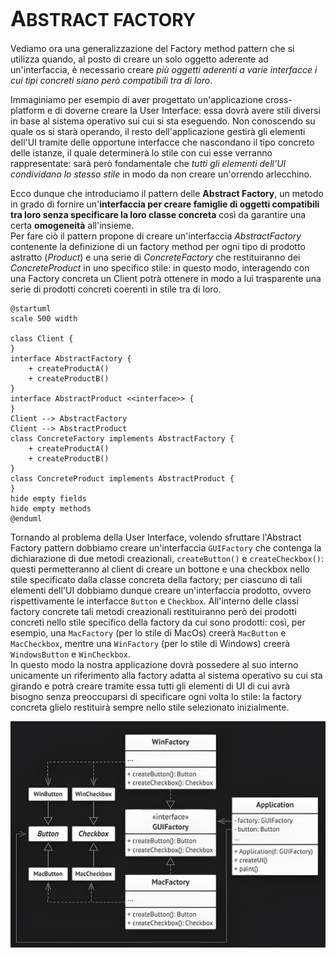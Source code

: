 # <big>A</big>BSTRACT FACTORY

Vediamo ora una generalizzazione del Factory method pattern che si utilizza quando, al posto di creare un solo oggetto aderente ad un'interfaccia, è necessario creare _più oggetti aderenti a varie interfacce i cui tipi concreti siano però compatibili tra di loro_.

Immaginiamo per esempio di aver progettato un'applicazione cross-platform e di doverne creare la User Interface: essa dovrà avere stili diversi in base al sistema operativo sui cui si sta eseguendo.
Non conoscendo su quale os si starà operando, il resto dell'applicazione gestirà gli elementi dell'UI tramite delle opportune interfacce che nascondano il tipo concreto delle istanze, il quale determinerà lo stile con cui esse verranno rappresentate: sarà però fondamentale che _tutti gli elementi dell'UI condividano lo stesso stile_ in modo da non creare un'orrendo arlecchino.

Ecco dunque che introduciamo il pattern delle __Abstract Factory__, un metodo in grado di fornire un'__interfaccia per creare famiglie di oggetti compatibili tra loro senza specificare la loro classe concreta__ così da garantire una certa __omogeneità__ all'insieme. \
Per fare ciò il pattern propone di creare un'interfaccia _AbstractFactory_ contenente la definizione di un factory method per ogni tipo di prodotto astratto (_Product_) e una serie di _ConcreteFactory_ che restituiranno dei _ConcreteProduct_ in uno specifico stile: in questo modo, interagendo con una Factory concreta un Client potrà ottenere in modo a lui trasparente una serie di prodotti concreti coerenti in stile tra di loro.

```plantuml
@startuml
scale 500 width

class Client {
}
interface AbstractFactory {
    + createProductA()
    + createProductB()
}
interface AbstractProduct <<interface>> {
}
Client --> AbstractFactory
Client --> AbstractProduct
class ConcreteFactory implements AbstractFactory {
    + createProductA()
    + createProductB()
}
class ConcreteProduct implements AbstractProduct {
}
hide empty fields
hide empty methods
@enduml
```

Tornando al problema della User Interface, volendo sfruttare l'Abstract Factory pattern dobbiamo creare un'interfaccia `GUIFactory` che contenga la dichiarazione di due metodi creazionali, `createButton()` e `createCheckbox()`: questi permetteranno al client di creare un bottone e una checkbox nello stile specificato dalla classe concreta della factory; per ciascuno di tali elementi dell'UI dobbiamo dunque creare un'interfaccia prodotto, ovvero rispettivamente le interfacce `Button` e `Checkbox`.
All'interno delle classi factory concrete tali metodi creazionali restituiranno però dei prodotti concreti nello stile specifico della factory da cui sono prodotti: così, per esempio, una `MacFactory` (per lo stile di MacOs) creerà `MacButton` e `MacCheckbox`, mentre una `WinFactory` (per lo stile di Windows) creerà `WindowsButton` e `WinCheckbox`. \
In questo modo la nostra applicazione dovrà possedere al suo interno unicamente un riferimento alla factory adatta al sistema operativo su cui sta girando e potrà creare tramite essa tutti gli elementi di UI di cui avrà bisogno senza preoccuparsi di specificare ogni volta lo stile: la factory concreta glielo restituirà sempre nello stile selezionato inizialmente.

![Esempio abstract factory](/assets/09_esempio-abstract-factory.png)
